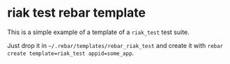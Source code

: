 # riak test rebar template

This is a simple example of a template of a `riak_test` test suite.

Just drop it in `~/.rebar/templates/rebar_riak_test` and create it with `rebar create template=riak_test appid=some_app`.